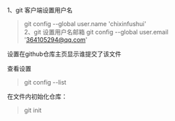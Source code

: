 1、git 客户端设置用户名
   >git config --global user.name 'chixinfushui'  
2、git 设置用户名邮箱
   >git config --global user.email '364105294@qq.com'
   
设置在github仓库主页显示谁提交了该文件

查看设置
>git config --list

在文件内初始化仓库：
>git init
